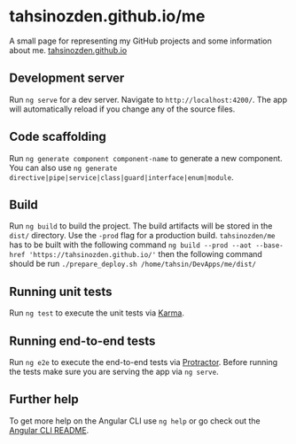 # tahsinozden.github.io/me

A small page for representing my GitHub projects and some information about me.
[tahsinozden.github.io](https://tahsinozden.github.io)

## Development server

Run `ng serve` for a dev server. Navigate to `http://localhost:4200/`. The app will automatically reload if you change any of the source files.

## Code scaffolding

Run `ng generate component component-name` to generate a new component. You can also use `ng generate directive|pipe|service|class|guard|interface|enum|module`.

## Build

Run `ng build` to build the project. The build artifacts will be stored in the `dist/` directory. Use the `-prod` flag for a production build.
`tahsinozden/me` has to be built with the following command `ng build --prod --aot --base-href 'https://tahsinozden.github.io/'` 
then the following command should be run `./prepare_deploy.sh /home/tahsin/DevApps/me/dist/` 

## Running unit tests

Run `ng test` to execute the unit tests via [Karma](https://karma-runner.github.io).

## Running end-to-end tests

Run `ng e2e` to execute the end-to-end tests via [Protractor](http://www.protractortest.org/).
Before running the tests make sure you are serving the app via `ng serve`.

## Further help

To get more help on the Angular CLI use `ng help` or go check out the [Angular CLI README](https://github.com/angular/angular-cli/blob/master/README.md).
